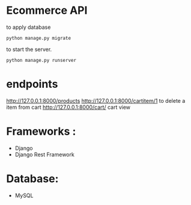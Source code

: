 # Ecommerce API



to apply database 
```
python manage.py migrate

```
to start the server.
```
python manage.py runserver

```
# endpoints
http://127.0.0.1:8000/products 
http://127.0.0.1:8000/cartitem/1 to delete a item from cart
http://127.0.0.1:8000/cart/ cart view





# Frameworks :
* Django 
* Django Rest Framework

# Database:
* MySQL
